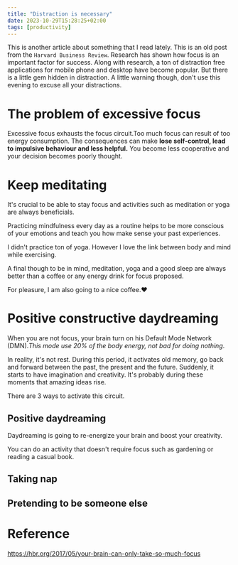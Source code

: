 ```yaml
---
title: "Distraction is necessary"
date: 2023-10-29T15:28:25+02:00
tags: [productivity] 
---
```


This is another article about something that I read lately. This is an old post from the `Harvard Business Review`. 
Research has shown how focus is an important factor for success. Along with research, a ton of distraction free applications for mobile phone and desktop have become popular. But there is a little gem hidden in distraction. 
A little warning though, don't use this evening to excuse all your distractions.

# The problem of excessive focus
Excessive focus exhausts the focus circuit.Too much focus can result of too energy consumption. The consequences can make **lose self-control, lead to impulsive behaviour and less helpful.** You become less cooperative and your decision becomes poorly thought.

# Keep meditating
It's crucial to be able to stay focus and activities such as meditation or yoga are always beneficials.

Practicing mindfulness every day as a routine helps to be more conscious of your emotions and teach you how make sense your past experiences.

I didn't practice ton of yoga. However I love the link between body and mind while exercising.

A final though to be in mind, meditation, yoga and a good sleep are always better than a coffee or any energy drink for focus proposed. 

For pleasure, I am also going to a nice coffee.♥ 
  
# Positive constructive daydreaming
When you are not focus, your brain turn on his Default Mode Network (DMN)._This mode use 20% of the body energy, not bad for doing nothing_.

In reality, it's not rest. During this period, it activates old memory, go back and forward between the past, the present and the future. Suddenly, it starts to have imagination and creativity. It's probably during these moments that amazing ideas rise.

There are 3 ways to activate this circuit.

## Positive daydreaming
Daydreaming is going to re-energize your brain and boost your creativity.

You can do an activity that doesn't require focus such as gardening or reading a casual book.

## Taking nap

## Pretending to be someone else 


# Reference
  https://hbr.org/2017/05/your-brain-can-only-take-so-much-focus
  


  
